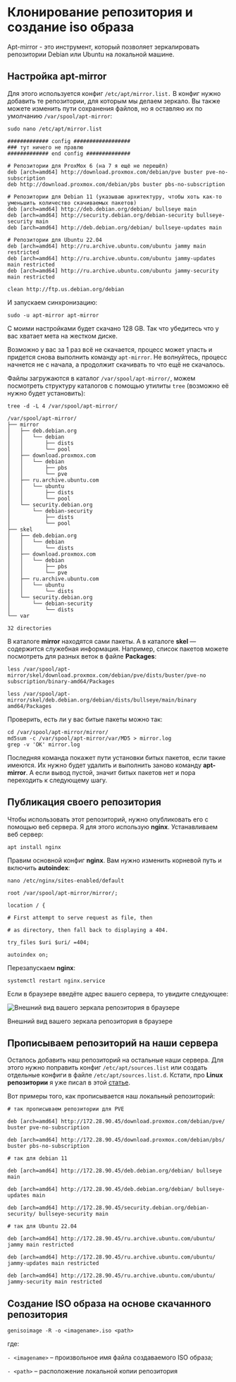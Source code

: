 # Клонирование репозитория и создание iso образа

Apt-mirror - это инструмент, который позволяет зеркалировать репозитории Debian или Ubuntu на локальной машине.

## Настройка apt-mirror
Для этого используется конфиг `/etc/apt/mirror.list.` В конфиг нужно добавить те репозитории, для которым мы делаем зеркало. Вы также можете изменить пути сохранения файлов, но я оставляю их по умолчанию `/var/spool/apt-mirror`:

```
sudo nano /etc/apt/mirror.list
```
```
############# config ##################
### тут ничего не правлю
############# end config ##############

# Репозитории для ProxMox 6 (на 7 я ещё не перешёл)
deb [arch=amd64] http://download.proxmox.com/debian/pve buster pve-no-subscription
deb http://download.proxmox.com/debian/pbs buster pbs-no-subscription

# Репозитории для Debian 11 (указываю архитектуру, чтобы хоть как-то уменьшить количество скачиваемых пакетов)
deb [arch=amd64] http://deb.debian.org/debian/ bullseye main
deb [arch=amd64] http://security.debian.org/debian-security bullseye-security main
deb [arch=amd64] http://deb.debian.org/debian/ bullseye-updates main

# Репозитории для Ubuntu 22.04
deb [arch=amd64] http://ru.archive.ubuntu.com/ubuntu jammy main restricted
deb [arch=amd64] http://ru.archive.ubuntu.com/ubuntu jammy-updates main restricted
deb [arch=amd64] http://ru.archive.ubuntu.com/ubuntu jammy-security main restricted

clean http://ftp.us.debian.org/debian
```
И запускаем синхронизацию:
```
sudo -u apt-mirror apt-mirror
```

С моими настройками будет скачано 128 GB. Так что убедитесь что у вас хватает мета на жестком диске.

Возможно у вас за 1 раз всё не скачается, процесс может упасть и придется снова выполнить команду `apt-mirror`. Не волнуйтесь, процесс начнется не с начала, а продолжит скачивать то что ещё не скачалось.

Файлы загружаются в каталог `/var/spool/apt-mirror/`, можем посмотреть структуру каталогов с помощью утилиты `tree` (возможно её нужно будет установить):

```
tree -d -L 4 /var/spool/apt-mirror/
```
```
/var/spool/apt-mirror/
├── mirror
│   ├── deb.debian.org
│   │   └── debian
│   │       ├── dists
│   │       └── pool
│   ├── download.proxmox.com
│   │   └── debian
│   │       ├── pbs
│   │       └── pve
│   ├── ru.archive.ubuntu.com
│   │   └── ubuntu
│   │       ├── dists
│   │       └── pool
│   └── security.debian.org
│       └── debian-security
│           ├── dists
│           └── pool
├── skel
│   ├── deb.debian.org
│   │   └── debian
│   │       └── dists
│   ├── download.proxmox.com
│   │   └── debian
│   │       ├── pbs
│   │       └── pve
│   ├── ru.archive.ubuntu.com
│   │   └── ubuntu
│   │       └── dists
│   └── security.debian.org
│       └── debian-security
│           └── dists
└── var

32 directories
```

В каталоге **mirror** находятся сами пакеты. А в каталоге **skel** — содержится служебная информация. Например, список пакетов можете посмотреть для разных веток в файле **Packages**:

```
less /var/spool/apt-mirror/skel/download.proxmox.com/debian/pve/dists/buster/pve-no subscription/binary-amd64/Packages

less /var/spool/apt-mirror/skel/deb.debian.org/debian/dists/bullseye/main/binary amd64/Packages
```
Проверить, есть ли у вас битые пакеты можно так:
```
cd /var/spool/apt-mirror/mirror/
md5sum -c /var/spool/apt-mirror/var/MD5 > mirror.log
grep -v 'OK' mirror.log
```
Последняя команда покажет пути установки битых пакетов, если такие имеются. Их нужно будет удалить и выполнить заново команду **apt-mirror**. А если вывод пустой, значит битых пакетов нет и пора переходить к следующему шагу.

## Публикация своего репозитория

Чтобы использовать этот репозиторий, нужно опубликовать его с помощью веб сервера. Я для этого использую **nginx**. Устанавливаем веб сервер:

```
apt install nginx
```

Правим основной конфиг **nginx**. Вам нужно изменить корневой путь и включить **autoindex**:

```
nano /etc/nginx/sites-enabled/default
```
```
root /var/spool/apt-mirror/mirror/;

location / {

# First attempt to serve request as file, then

# as directory, then fall back to displaying a 404.

try_files $uri $uri/ =404;

autoindex on;
```

Перезапускаем **nginx**:

```
systemctl restart nginx.service
```

Если в браузере введёте адрес вашего сервера, то увидите следующее:

![Внешний вид вашего зеркала репозитория в браузере](https://sysadminium.ru/wp-content/uploads/2022/05/image-39.png)

Внешний вид вашего зеркала репозитория в браузере

## Прописываем репозиторий на наши сервера
Осталось добавить наш репозиторий на остальные наши сервера. Для этого нужно поправить конфиг `/etc/apt/sources.list` или создать отдельные конфиги в файле `/etc/apt/sources.list.d`. Кстати, про **Linux репозитории** я уже писал в этой [статье](https://sysadminium.ru/adm_serv_linux-repositories/).

Вот примеры того, как прописывается наш локальный репозиторий:

```
# так прописываем репозитории для PVE

deb [arch=amd64] http://172.28.90.45/download.proxmox.com/debian/pve/ buster pve-no-subscription

deb [arch=amd64] http://172.28.90.45/download.proxmox.com/debian/pbs/ buster pbs-no-subscription

# так для debian 11

deb [arch=amd64] http://172.28.90.45/deb.debian.org/debian/ bullseye main

deb [arch=amd64] http://172.28.90.45/deb.debian.org/debian/ bullseye-updates main

deb [arch=amd64] http://172.28.90.45/security.debian.org/debian-security/ bullseye-security main

# так для Ubuntu 22.04

deb [arch=amd64] http://172.28.90.45/ru.archive.ubuntu.com/ubuntu/ jammy main restricted

deb [arch=amd64] http://172.28.90.45/ru.archive.ubuntu.com/ubuntu/ jammy-updates main restricted

deb [arch=amd64] http://172.28.90.45/ru.archive.ubuntu.com/ubuntu/ jammy-security main restricted
```
## Создание ISO образа на основе скачанного репозитория 

```
genisoimage -R -o <imagename>.iso <path>
```  
  
где:  
  

`- <imagename>` – произвольное имя файла создаваемого ISO образа;

`- <path>` – расположение локальной копии репозитория